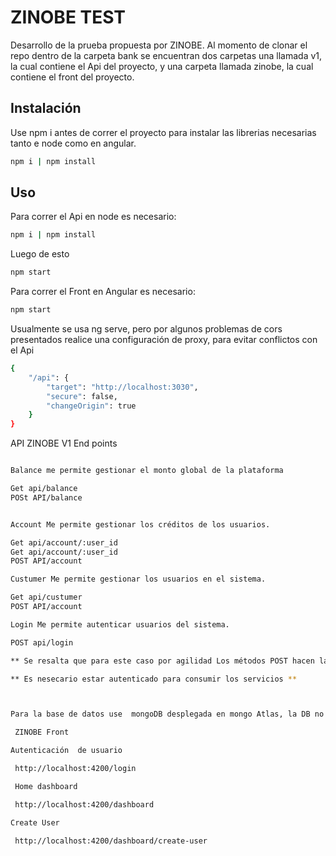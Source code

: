 # ZINOBE TEST

Desarrollo de la prueba propuesta por ZINOBE. 
Al momento de clonar el repo  dentro de la carpeta bank se encuentran  dos carpetas  una llamada v1, la cual contiene
el Api del proyecto, y una carpeta llamada zinobe, la cual contiene el front del proyecto.   

## Instalación

Use npm i  antes de correr el proyecto para instalar las librerias necesarias tanto e node como en angular.


```bash
npm i | npm install
```

## Uso

Para correr el Api en node es necesario:

```bash
npm i | npm install
```
Luego de esto 

```bash
npm start
```

Para correr el Front en Angular es necesario:


```bash
npm start
```
Usualmente se usa ng serve, pero  por algunos problemas de cors  presentados  realice una configuración de proxy, para evitar conflictos con el Api


```bash
{
    "/api": {
        "target": "http://localhost:3030",
        "secure": false,
        "changeOrigin": true
    }
} 
```

API ZINOBE V1 End points

```bash

Balance me permite gestionar el monto global de la plataforma

Get api/balance
POSt API/balance


Account Me permite gestionar los créditos de los usuarios.

Get api/account/:user_id
Get api/account/:user_id
POST API/account

Custumer Me permite gestionar los usuarios en el sistema.

Get api/custumer
POST API/account

Login Me permite autenticar usuarios del sistema.

POST api/login

** Se resalta que para este caso por agilidad Los métodos POST hacen las funciones de PUT**

** Es nesecario estar autenticado para consumir los servicios **



Para la base de datos use  mongoDB desplegada en mongo Atlas, la DB no corre de manera local.  

 ZINOBE Front 

Autenticación  de usuario

 http://localhost:4200/login

 Home dashboard 

 http://localhost:4200/dashboard

Create User 

 http://localhost:4200/dashboard/create-user



